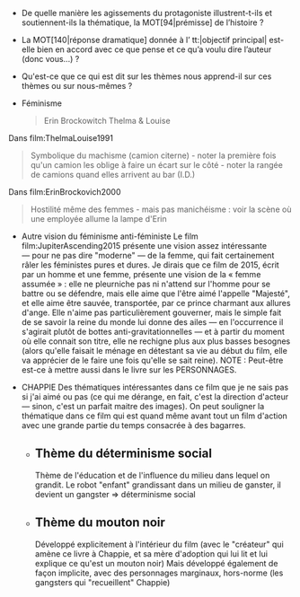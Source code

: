 * De quelle manière les agissements du protagoniste illustrent-t-ils et soutiennent-ils la thématique, la MOT[94|prémisse] de l’histoire ?
* La MOT[140|réponse dramatique] donnée à l’ tt:|objectif principal| est-elle bien en accord avec ce que pense et ce qu’a voulu dire l’auteur (donc vous...) ?
* Qu'est-ce que ce qui est dit sur les thèmes nous apprend-il sur ces thèmes ou sur nous-mêmes ?

* Féminisme
  > Erin Brockowitch
  > Thelma & Louise

Dans film:ThelmaLouise1991
  > Symbolique du machisme (camion citerne)
    - noter la première fois qu'un camion les oblige à faire un écart sur le côté
    - noter la rangée de camions quand elles arrivent au bar (I.D.)
    
Dans film:ErinBrockovich2000
  > Hostilité même des femmes
    - mais pas manichéisme : voir la scène où une employée allume la lampe d'Erin
    
* Autre vision du féminisme anti-féministe
  Le film film:JupiterAscending2015 présente une vision assez intéressante — pour ne pas dire "moderne" — de la femme, qui fait certainement râler les féministes pures et dures. Je dirais que ce film de 2015, écrit par un homme et une femme, présente une vision de la « femme assumée » :  elle ne pleurniche pas ni n'attend sur l'homme pour se battre ou se défendre, mais elle aime que l'être aimé l'appelle "Majesté", et elle aime être sauvée, transportée, par ce prince charmant aux allures d'ange. Elle n'aime pas particulièrement gouverner, mais le simple fait de se savoir la reine du monde lui donne des ailes — en l'occurrence il s'agirait plutôt de bottes anti-gravitationnelles — et à partir du moment où elle connait son titre, elle ne rechigne plus aux plus basses besognes (alors qu'elle faisait le ménage en détestant sa vie au début du film, elle va apprécier de le faire une fois qu'elle se sait reine).
  NOTE : Peut-être est-ce à mettre aussi dans le livre sur les PERSONNAGES.
  
* CHAPPIE
  Des thématiques intéressantes dans ce film que je ne sais pas si j'ai aimé ou pas (ce qui me dérange, en fait, c'est la direction d'acteur — sinon, c'est un parfait maitre des images).
  On peut souligner la thématique dans ce film qui est quand même avant tout un film d'action avec une grande partie du temps consacrée à des bagarres.
  - Thème du déterminisme social
    ----------------------------
    Thème de l'éducation et de l'influence du milieu dans lequel on grandit. Le robot "enfant" grandissant dans un milieu de ganster, il devient un gangster => déterminisme social
  - Thème du mouton noir
    --------------------
    Développé explicitement à l'intérieur du film (avec le "créateur" qui amène ce livre à Chappie, et sa mère d'adoption qui lui lit et lui explique ce qu'est un mouton noir)
    Mais développé également de façon implicite, avec des personnages marginaux, hors-norme (les gangsters qui "recueillent" Chappie)
